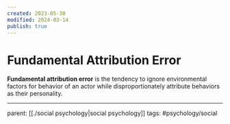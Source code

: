 ```yaml
---
created: 2023-05-30
modified: 2024-03-14
publish: true
---
```


# Fundamental Attribution Error

**Fundamental attribution error** is the tendency to ignore environmental factors for behavior of an actor while disproportionately attribute behaviors as their personality.

---
parent: [[./social psychology|social psychology]]
tags: #psychology/social